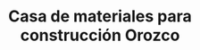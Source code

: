 ---
title: "Casa de materiales para construcción Orozco"
url: /barrio-de-mexico/casa-de-materiales-para-construccion-orozco/
shop: comercio
---